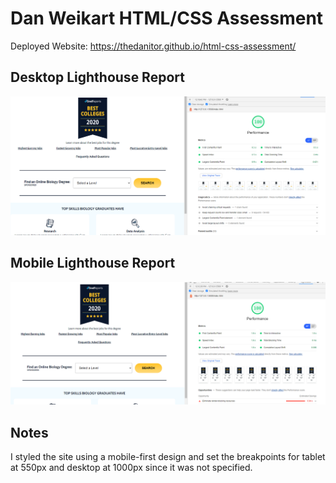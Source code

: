 # Dan Weikart HTML/CSS Assessment

Deployed Website: https://thedanitor.github.io/html-css-assessment/

## Desktop Lighthouse Report
![Desktop Lighthouse Report](screenshots/Desktop_lighthouse_score.png)

## Mobile Lighthouse Report
![Mobile Lighthouse Report](screenshots/Mobile_lighthouse_score.png)

## Notes

I styled the site using a mobile-first design and set the breakpoints for tablet at 550px and desktop at 1000px since it was not specified.